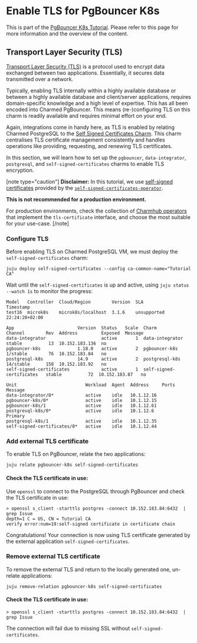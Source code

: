 # Enable TLS for PgBouncer K8s

This is part of the [PgBouncer K8s Tutorial](/t/12251). Please refer to this page for more information and the overview of the content.

## Transport Layer Security (TLS)

[Transport Layer Security (TLS)](https://en.wikipedia.org/wiki/Transport_Layer_Security) is a protocol used to encrypt data exchanged between two applications. Essentially, it secures data transmitted over a network.

Typically, enabling TLS internally within a highly available database or between a highly available database and client/server applications, requires domain-specific knowledge and a high level of expertise. This has all been encoded into Charmed PgBouncer. This means (re-)configuring TLS on this charm is readily available and requires minimal effort on your end.

Again, integrations come in handy here, as TLS is enabled by relating Charmed PostgreSQL to the [Self Signed Certificates Charm](https://charmhub.io/self-signed-certificates). This charm centralises TLS certificate management consistently and handles operations like providing, requesting, and renewing TLS certificates.

In this section, we will learn how to set up the `pgbouncer`, `data-integrator`, `postgresql`, and `self-signed-certificates` charms to enable TLS encryption.
 
[note type="caution"]
**Disclaimer:** In this tutorial, we use [self-signed certificates](https://en.wikipedia.org/wiki/Self-signed_certificate) provided by the [`self-signed-certificates-operator`](https://github.com/canonical/self-signed-certificates-operator).

**This is not recommended for a production environment.**

For production environments, check the collection of [Charmhub operators](https://charmhub.io/?q=tls-certificates) that implement the `tls-certificate` interface, and choose the most suitable for your use-case.
[/note]


### Configure TLS

Before enabling TLS on Charmed PostgreSQL VM, we must deploy the `self-signed-certificates` charm:
```shell
juju deploy self-signed-certificates --config ca-common-name="Tutorial CA"
```

Wait until the `self-signed-certificates` is up and active, using `juju status --watch 1s` to monitor the progress:
```shell
Model   Controller  Cloud/Region        Version  SLA          Timestamp
test16  microk8s    microk8s/localhost  3.1.6    unsupported  22:24:20+02:00

App                        Version  Status   Scale  Charm                      Channel        Rev  Address         Exposed  Message
data-integrator                     active       1  data-integrator            stable          13  10.152.183.136  no       
pgbouncer-k8s              1.18.0   active       2  pgbouncer-k8s              1/stable        76  10.152.183.84   no       
postgresql-k8s             14.9     active       2  postgresql-k8s             14/stable      158  10.152.183.92   no       
self-signed-certificates            active       1  self-signed-certificates   stable          72  10.152.183.87   no       

Unit                          Workload  Agent  Address     Ports  Message
data-integrator/0*            active    idle   10.1.12.16         
pgbouncer-k8s/0*              active    idle   10.1.12.15         
pgbouncer-k8s/1               active    idle   10.1.12.61         
postgresql-k8s/0*             active    idle   10.1.12.6          Primary
postgresql-k8s/1              active    idle   10.1.12.35         
self-signed-certificates/0*   active    idle   10.1.12.44 
```

### Add external TLS certificate
To enable TLS on PgBouncer, relate the two applications:
```shell
juju relate pgbouncer-k8s self-signed-certificates
```
#### Check the TLS certificate in use:
Use `openssl` to connect to the PostgreSQL through PgBouncer and check the TLS certificate in use:
```shell
> openssl s_client -starttls postgres -connect 10.152.183.84:6432  | grep Issue
depth=1 C = US, CN = Tutorial CA
verify error:num=19:self-signed certificate in certificate chain
```
Congratulations! Your connection is now using TLS certificate generated by the external application `self-signed-certificates`.

### Remove external TLS certificate

To remove the external TLS and return to the locally generated one, un-relate applications:
```shell
juju remove-relation pgbouncer-k8s self-signed-certificates
```

#### Check the TLS certificate in use:
```shell
> openssl s_client -starttls postgres -connect 10.152.183.84:6432  | grep Issue
```

The connection will fail due to missing SSL without `self-signed-certificates`.